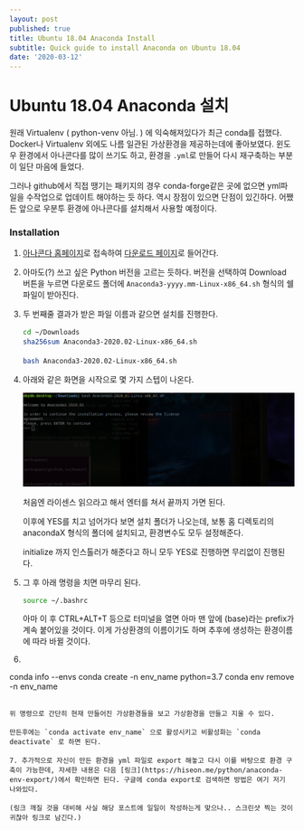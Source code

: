 ```yaml
---
layout: post
published: true
title: Ubuntu 18.04 Anaconda Install
subtitle: Quick guide to install Anaconda on Ubuntu 18.04
date: '2020-03-12'
---
```




# Ubuntu 18.04 Anaconda 설치

원래 Virtualenv ( python-venv 아님. ) 에 익숙해져있다가 최근 conda를 접했다. Docker나 Virtualenv 외에도 나름 일관된 가상환경을 제공하는데에 좋아보였다. 윈도우 환경에서 아나콘다를 많이 쓰기도 하고, 환경을 `.yml`로 만들어 다시 재구축하는 부분이 일단 마음에 들었다.

그러나 github에서 직접 땡기는 패키지의 경우 conda-forge같은 곳에 없으면 yml파일을 수작업으로 업데이트 해야하는 듯 하다. 역시 장점이 있으면 단점이 있긴하다. 어쨌든 앞으로 우분투 환경에 아나콘다를 설치해서 사용할 예정이다.

### Installation

1. [아나콘다 홈페이지](https://www.anaconda.com/distribution/)로 접속하여 [다운로드 페이지](https://www.anaconda.com/distribution/#download-section)로 들어간다. 

2. 아마도(?) 쓰고 싶은 Python 버전을 고르는 듯하다. 버전을 선택하여 Download 버튼을 누르면 다운로드 폴더에 `Anaconda3-yyyy.mm-Linux-x86_64.sh` 형식의 쉘파일이 받아진다. 

3. 두 번째줄 결과가 받은 파일 이름과 같으면 설치를 진행한다.

   ```bash
   cd ~/Downloads
   sha256sum Anaconda3-2020.02-Linux-x86_64.sh
   
   bash Anaconda3-2020.02-Linux-x86_64.sh
   ```

4. 아래와 같은 화면을 시작으로 몇 가지 스텝이 나온다.

   ![install_anaconda](../assets/images/install_anaconda.png)

   처음엔 라이센스 읽으라고 해서 엔터를 쳐서 끝까지 가면 된다.

   이후에 YES를 치고 넘어가다 보면 설치 폴더가 나오는데,  보통 홈 디렉토리의 anacondaX 형식의 폴더에 설치되고, 환경변수도 모두 설정해준다. 

   initialize 까지 인스톨러가 해준다고 하니 모두 YES로 진행하면 무리없이 진행된다.

5. 그 후 아래 명령을 치면 마무리 된다.

   ```bash
   source ~/.bashrc
   ```

   아마 이 후 CTRL+ALT+T 등으로 터미널을 열면 아마 맨 앞에 (base)라는 prefix가 계속 붙어있을 것이다. 이게 가상환경의 이름이기도 하며 추후에 생성하는 환경이름에 따라 바뀔 것이다.

6.  ```bash
   conda info --envs
   conda create -n env_name python=3.7
   conda env remove -n env_name
   ```

   위 명령으로 간단히 현재 만들어진 가상환경들을 보고 가상환경을 만들고 지울 수 있다.

   만든후에는 `conda activate env_name` 으로 활성시키고 비활성화는 `conda deactivate` 로 하면 된다.

7. 추가적으로 자신이 만든 환경을 yml 파일로 export 해놓고 다시 이를 바탕으로 환경 구축이 가능한데, 자세한 내용은 다음 [링크](https://hiseon.me/python/anaconda-env-export/)에서 확인하면 된다. 구글에 conda export로 검색하면 방법은 여기 저기 나와있다.

   (링크 깨질 것을 대비해 사실 해당 포스트에 일일이 작성하는게 맞으나.. 스크린샷 찍는 것이 귀찮아 링크로 남긴다.)

